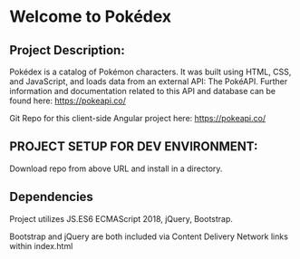 # Welcome to Pokédex

## Project Description:
Pokédex is a catalog of Pokémon characters.  It was built using HTML, CSS, and JavaScript, and loads data from an external API: The PokéAPI.  Further information and documentation related to this API and database can be found here: https://pokeapi.co/

Git Repo for this client-side Angular project here: https://pokeapi.co/

## PROJECT SETUP FOR DEV ENVIRONMENT:

Download repo from above URL and install in a directory. 

## Dependencies
Project utilizes JS.ES6 ECMAScript 2018, jQuery, Bootstrap.

Bootstrap and jQuery are both included via Content Delivery Network links within index.html
